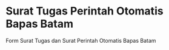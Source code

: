 # Surat Tugas Perintah Otomatis Bapas Batam
Form Surat Tugas dan Surat Perintah Otomatis Bapas Batam
